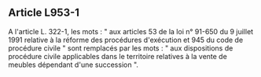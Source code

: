 Article L953-1
----
A l'article L. 322-1, les mots : " aux articles 53 de la loi n° 91-650 du 9
juillet 1991 relative à la réforme des procédures d'exécution et 945 du code de
procédure civile " sont remplacés par les mots : " aux dispositions de procédure
civile applicables dans le territoire relatives à la vente de meubles dépendant
d'une succession ".
